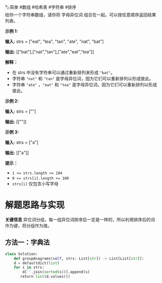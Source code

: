 🏷简单 #数组 #哈希表 #字符串 #排序  
给你一个字符串数组，请你将 字母异位词 组合在一起。可以按任意顺序返回结果列表。

**示例 1:**

**输入:** strs = ["eat", "tea", "tan", "ate", "nat", "bat"]

**输出:** [["bat"],["nat","tan"],["ate","eat","tea"]]

**解释：**

- 在 strs 中没有字符串可以通过重新排列来形成 `"bat"`。
- 字符串 `"nat"` 和 `"tan"` 是字母异位词，因为它们可以重新排列以形成彼此。
- 字符串 `"ate"` ，`"eat"` 和 `"tea"` 是字母异位词，因为它们可以重新排列以形成彼此。

**示例 2:**

**输入:** strs = [""]

**输出:** [[""]]

**示例 3:**

**输入:** strs = ["a"]

**输出:** [["a"]]

**提示：**

- `1 <= strs.length <= 104`
- `0 <= strs[i].length <= 100`
- `strs[i]` 仅包含小写字母

# 解题思路与实现

**关键信息**
异位词分组，每一组异位词排序后一定是一样的，所以利用排序后的词作为键，将分组作为值。

## 方法一：字典法

```python
class Solution:
    def groupAnagrams(self, strs: List[str]) -> List[List[str]]:
    d = defaultdict(list)
    for s in strs:
	    d[''.join(sorted(s))].append(s)
	   return list(d.values())
```
